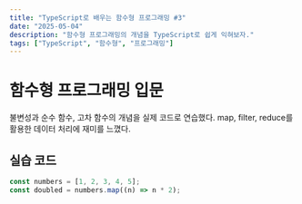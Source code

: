 ```yaml
---
title: "TypeScript로 배우는 함수형 프로그래밍 #3"
date: "2025-05-04"
description: "함수형 프로그래밍의 개념을 TypeScript로 쉽게 익혀보자."
tags: ["TypeScript", "함수형", "프로그래밍"]
---
```


# 함수형 프로그래밍 입문

불변성과 순수 함수, 고차 함수의 개념을 실제 코드로 연습했다. map, filter, reduce를 활용한 데이터 처리에 재미를 느꼈다.

## 실습 코드

```typescript
const numbers = [1, 2, 3, 4, 5];
const doubled = numbers.map((n) => n * 2);
```
